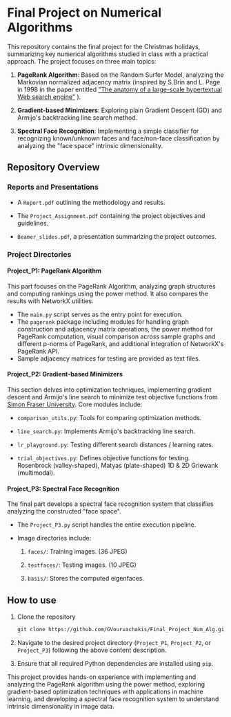 # Final Project on Numerical Algorithms

This repository contains the final project for the Christmas holidays, summarizing key numerical algorithms studied in class with a practical approach. The project focuses on three main topics:

1. **PageRank Algorithm**: Based on the Random Surfer Model, analyzing the Markovian normalized adjacency matrix (inspired by S.Brin and L. Page in 1998 in the paper entitled ["The anatomy of a large-scale hypertextual Web search engine"](https://snap.stanford.edu/class/cs224w-readings/Brin98Anatomy.pdf) ).

2. **Gradient-based Minimizers**: Exploring plain Gradient Descent (GD) and Armijo's backtracking line search method.

3. **Spectral Face Recognition**: Implementing a simple classifier for recognizing known/unknown faces and face/non-face classification by analyzing the "face space" intrinsic dimensionality.

## Repository Overview

### Reports and Presentations

- A `Report.pdf` outlining the methodology and results.

- The `Project_Assignment.pdf` containing the project objectives and guidelines.

- `Beamer_slides.pdf`, a presentation summarizing the project outcomes.

### Project Directories

#### Project_P1: PageRank Algorithm
This part focuses on the PageRank Algorithm, analyzing graph structures and computing rankings using the power method. It also compares the results with NetworkX utilities.

- The `main.py` script serves as the entry point for execution.
- The `pagerank` package including modules for handling graph construction and adjacency matrix operations, the power method for PageRank computation, visual comparison across sample graphs and different p-norms of PageRank, and additional integration of NetworkX's PageRank API.
- Sample adjacency matrices for testing are provided as text files.

#### Project_P2: Gradient-based Minimizers

This section delves into optimization techniques, implementing gradient descent and Armijo's line search to minimize test objective functions from [Simon Fraser University](https://www.sfu.ca/~ssurjano/index.html).
Core modules include:

- `comparison_utils.py`: Tools for comparing optimization methods.

- `line_search.py`: Implements Armijo's backtracking line search.

- `lr_playground.py`: Testing different search distances / learning rates.

- `trial_objectives.py`: Defines objective functions for testing. Rosenbrock (valley-shaped), Matyas (plate-shaped) 1D & 2D Griewank (multimodal).

#### Project_P3: Spectral Face Recognition

The final part develops a spectral face recognition system that classifies analyzing the constructed "face space".

- The `Project_P3.py` script handles the entire execution pipeline.

- Image directories include:

    1. `faces/`: Training images. (36 JPEG)

    2. `testfaces/`: Testing images. (10 JPEG)

    3. `basis/`: Stores the computed eigenfaces.

## How to use

1. Clone the repository
    ```html
    git clone https://github.com/GVourvachakis/Final_Project_Num_Alg.git
    ```

2. Navigate to the desired project directory (`Project_P1`, `Project_P2`, or `Project_P3`) following the above content description.

3. Ensure that all required Python dependencies are installed using `pip`.

This project provides hands-on experience with
implementing and analyzing the PageRank algorithm using the power method, exploring gradient-based optimization techniques with applications in machine learning, and developing a spectral face recognition system to understand intrinsic dimensionality in image data.